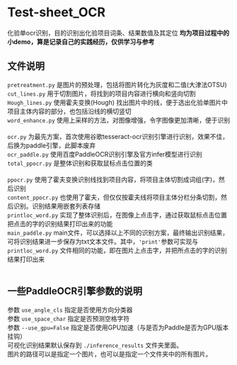 # Test-sheet_OCR
化验单ocr识别，目的识别出化验项目词条、结果数值及其定位
**均为项目过程中的小demo，算是记录自己的实践经历，仅供学习与参考**

## 文件说明
`pretreatment.py`   是图片的预处理，包括将图片转化为灰度和二值(大津法OTSU)</br>
`cut_lines.py`   用于切割图片，将找到的项目内容进行横向和竖向切割</br>
`Hough_lines.py`   使用霍夫变换(Hough) 找出图片中的线，便于选出化验单图片中项目主体内容的部分，也包括沿线的横切竖切</br>
`word_enhance.py`   使用上采样的方法，对图像增强，令字图像更加清晰，便于识别</br></br>
`ocr.py`   为最先方案，首次使用谷歌tesseract-ocr识别引擎进行识别，效果不佳，后换为paddle引擎，此脚本废弃</br>
`ocr_paddle.py`   使用百度PaddleOCR识别引擎及官方infer模型进行识别</br>
`total_ppocr.py`   是整体识别和获取鼠标点击位置的类</br></br>
`ppocr.py`   使用了霍夫变换识别线找到项目内容，将项目主体切割成词组(字)，然后识别</br>
`content_ppocr.py`   也使用了霍夫，但仅仅按霍夫线将项目主体分栏分条切割，然后识别。识别结果用嵌套列表存储</br>
`printloc_word.py`   实现了整体识别后，在图像上点击字，通过获取鼠标点击位置把点击的字的识别结果打印出来的功能</br>
`main_paddle.py`   main文件，可以选择以上不同的识别方案，最终输出识别结果，可将识别结果进一步保存为txt文本文件。其中，`'print'`参数可实现与 `printloc_word.py` 文件相同的功能，即在图片上点击字，并把所点击的字的识别结果打印出来</br></br>
## 一些PaddleOCR引擎参数的说明
参数 `use_angle_cls` 指定是否使用方向分类器</br>
参数 `use_space_char` 指定是否预测空格字符</br>
参数 `--use_gpu=False` 指定是否使用GPU加速（与是否为Paddle是否为GPU版本挂钩）</br>
可视化识别结果默认保存到 `./inference_results` 文件夹里面。</br>
图片的路径可以是指定一个图片，也可以是指定一个文件夹中的所有图片。</br>
